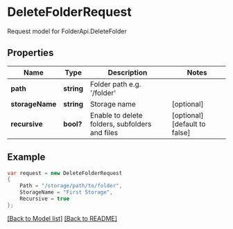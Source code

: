 
# DeleteFolderRequest

Request model for FolderApi.DeleteFolder

## Properties

Name | Type | Description | Notes
---- | ---- | ----------- | -----
**path** |**string**|Folder path e.g. '/folder' |
**storageName** |**string**|Storage name |[optional] 
**recursive** |**bool?**|Enable to delete folders, subfolders and files |[optional] [default to false]

## Example
```csharp
var request = new DeleteFolderRequest
{ 
    Path = "/storage/path/to/folder",
    StorageName = "First Storage",
    Recursive = true
};
```

[[Back to Model list]](Models.md) [[Back to README]](README.md)
